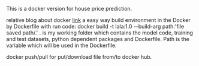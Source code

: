 This is a docker version for house price prediction.

relative blog about docker [link](https://jadesure.github.io/2020/12/30/Docker-Introduction/)
a easy way build environment in the Docker by Dockerfile with run code:
docker build -t lala:1.0 --build-arg path:'file saved path/.'
. is my working folder which contains the model code, training and test datasets, python dependent packages and Dockerfile. Path is the variable which will be used in the Dockerfile.

docker push/pull for put/download file from/to docker hub.
